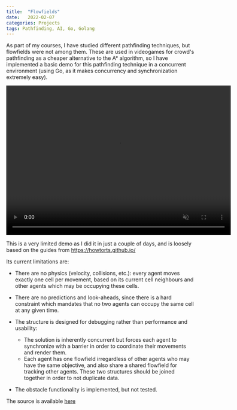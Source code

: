 ```yaml
---
title:  "Flowfields"
date:   2022-02-07
categories: Projects
tags: Pathfinding, AI, Go, Golang
---
```


As part of my courses, I have studied different pathfinding techniques, but flowfields were not among them. These are used in videogames for crowd's pathfinding as a cheaper alternative to the A* algorithm, so I have implemented a basic demo for this pathfinding technique in a concurrent environment (using Go, as it makes concurrency and synchronization extremely easy).


<video controls="" width="600" height="400" muted="" loop="" autoplay="">
<source src="https://github.com/Sondeluz/sondeluz.github.io/raw/master/assets/images/flowfields.mp4" type="video/mp4">
</video>

This is a very limited demo as I did it in just a couple of days, and is loosely based on the guides from https://howtorts.github.io/

Its current limitations are:
- There are no physics (velocity, collisions, etc.): every agent moves exactly one cell per movement, based on its current cell neighbours and other agents which may be occupying these cells.

- There are no predictions and look-aheads, since there is a hard constraint which mandates that no two agents can occupy the same cell at any given time.

- The structure is designed for debugging rather than performance and usability:
  - The solution is inherently concurrent but forces each agent to synchronize with a barrier in order to coordinate their movements and render them.
  - Each agent has one flowfield irregardless of other agents who may have the same objective, and also share a shared flowfield for tracking other agents. These two structures should be joined together in order to not duplicate data.


- The obstacle functionality is implemented, but not tested.

The source is available [here](https://github.com/Sondeluz/Flowfields-demo)

